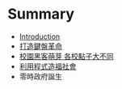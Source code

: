 # Summary

* [Introduction](README.md)
* [打造鍵盤革命](chapter1.md)
* [校園黑客萌芽 各校點子大不同](chapter3.md)
* [利用程式造福社會](chapter4.md)
* 零時政府誕生

